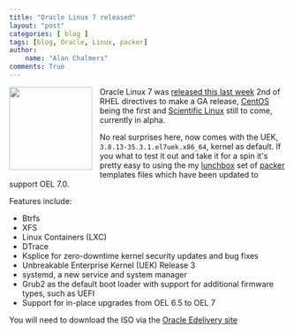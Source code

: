 ```yaml
---
title: "Oracle Linux 7 released"
layout: "post"
categories: [ blog ]
tags: [blog, Oracle, Linux, packer]
author: 
    name: "Alan Chalmers"
comments: True
---
```

<div class="separator" style="clear: left; float: left; margin-bottom: 1em; margin-right: 1em;"><img border="0" src="http://www.oracle.com/us/assets/im07t1-linux-7-2245828.png"  width="150" /></div> 

Oracle Linux 7 was [released this last week](http://www.oracle.com/us/corporate/press/2245947) 2nd of RHEL directives to make a GA release, [CentOS](http://seven.centos.org/2014/07/release-announcement-for-centos-7x86_64/) being the first and [Scientific Linux](https://www.scientificlinux.org/) still to come, currently in alpha.

No real surprises here, now comes with the UEK, `3.8.13-35.3.1.el7uek.x86_64`, kernel as default. If you what to test it out and take it for a spin it's pretty easy to using the my [lunchbox](https://github.com/AlanC-au/lunchbox) set of [packer](http://www.packer.io/) templates files which have been updated to support OEL 7.0.

Features include:

* Btrfs
* XFS 
* Linux Containers (LXC) 
* DTrace
* Ksplice for zero-downtime kernel security updates and bug fixes 
* Unbreakable Enterprise Kernel (UEK) Release 3 
* systemd, a new service and system manager 
* Grub2 as the default boot loader with support for additional firmware types, such as UEFI 
* Support for in-place upgrades from OEL 6.5 to OEL 7 

You will need to download the ISO via the [Oracle Edelivery site](https://edelivery.oracle.com/linux/)